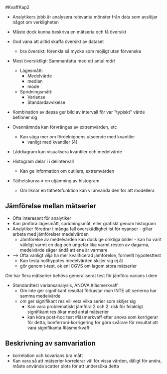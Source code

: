 #KvaffKap2
- Analytikers jobb är analysera relevanta mönster från data som avslöjar något om verkligheten
- Måste dock kunna beskriva en mätseria och få översikt

- God vana att alltid skaffa översikt av dataset
	- bra översikt: förenkla så mycke som möjligt utan förvanska

- Mest översiktligt: Sammanfatta med ett antal *mått*
	- Lägesmått:
		- Medelvärde
		- median
		- mode
	- Spridningsmått:
		- Varianse
		- Standardavvikelse
- Kombination av dessa ger bild av intervall för var "typiskt" värde befinner sig
- Ovannämnda kan förvrängas av extremvärden, etc
	- Kan säga mer om fördelnignens utseende med kvantiler
		- vanligt med kvantiler (4)
- Låddiagram kan visualisera kvantiler och medelvärde
- Histogram delar i i delintervall
	- Kan ge information om outliers, extremvärden
- Täthetskurva = en utjämning av histogram
	- Om liknar en täthetsfunktion kan vi använda den för att modellera

## Jämförelse mellan mätserier
- Ofta interesant för analytiker
- Kan jämföra lägesmått, spridningsmåt, eller grafiskt genom histogram
- Analytiker föredrar i många fall överskådlighet ist för nyanser - gillar arbeta med jämförelser medelvärden
	- Jämförelse av medelvärden kan dock ge oriktiga bilder - kan ha varit väldigt varmt en dag och ungefär lika varmt resten av dagarna, medelvärde säger ändå att ena är varmare
- --> Ofta vanligt vilja ha mer kvalificerad jämförelse, formellt hypotesttest
	- Kan testa nollhypotes medelvärden skiljer sig ej åt
	- gör genom t-test, ok enl CGVS om lagom stora mätserier

Om har flera mätserier behövs generaliserat test för jämföra varians i dem
- Standardtest variansanalysis, ANOVA #läsmerkvaff
	- Om inte ger signifikant resultat förkastar man INTE att serierna har samma medelvärde
	- om ger signifikant res vill veta vilka serier som skiljer sig
		- Kan vara problematiskt jämföra 2 och 2: risk för felaktigt signifikant res ökar med antal mätserier
		- kan köra post-hoc test #läsmerkvaff efter anova som korrigerar för detta, bonferroni-korrigering för göra svårare för resultat att vara signifikanta #läsmerkvaff


## Beskrivning av samvariation
- korrelation och kovarians bra mått
- Kan vara så att mätserier korrelerar väl för vissa värden, dåligt för andra, måste använda scatter plots för att undersöka detta